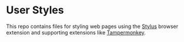 # User Styles

This repo contains files for styling web pages using the [Stylus](https://github.com/openstyles/stylus) browser extension and supporting extensions like [Tampermonkey](https://github.com/openstyles/stylus).
